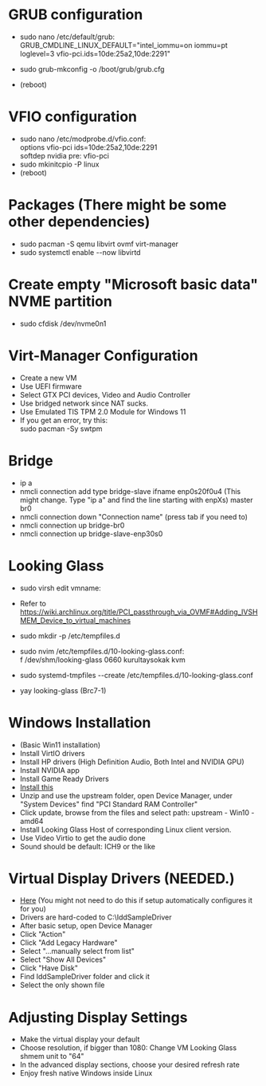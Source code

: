 
# GRUB configuration
- sudo nano /etc/default/grub: <br>
GRUB_CMDLINE_LINUX_DEFAULT="intel_iommu=on iommu=pt loglevel=3 vfio-pci.ids=10de:25a2,10de:2291"<br>

- sudo grub-mkconfig -o /boot/grub/grub.cfg<br>

- (reboot)<br>

# VFIO configuration
- sudo nano /etc/modprobe.d/vfio.conf:<br>
options vfio-pci ids=10de:25a2,10de:2291<br>
softdep nvidia pre: vfio-pci<br>
- sudo mkinitcpio -P linux<br>
- (reboot)<br>

# Packages (There might be some other dependencies)
- sudo pacman -S qemu libvirt ovmf virt-manager 
- sudo systemctl enable --now libvirtd

# Create empty "Microsoft basic data" NVME partition
- sudo cfdisk /dev/nvme0n1

# Virt-Manager Configuration
- Create a new VM
- Use UEFI firmware
- Select GTX PCI devices, Video and Audio Controller
- Use bridged network since NAT sucks.
- Use Emulated TIS TPM 2.0 Module for Windows 11
- If you get an error, try this: <br>
   sudo pacman -Sy swtpm

# Bridge
- ip a
- nmcli connection add type bridge-slave ifname enp0s20f0u4 (This might change. Type "ip a" and find the line starting with enpXs) master br0
- nmcli connection down "Connection name" (press tab if you need to)
- nmcli connection up bridge-br0
- nmcli connection up bridge-slave-enp30s0

# Looking Glass
- sudo virsh edit vmname: <br>
- Refer to https://wiki.archlinux.org/title/PCI_passthrough_via_OVMF#Adding_IVSHMEM_Device_to_virtual_machines
  
- sudo mkdir -p /etc/tempfiles.d
- sudo nvim /etc/tempfiles.d/10-looking-glass.conf:<br>
  f	/dev/shm/looking-glass	0660	kurultaysokak	kvm<br>
- sudo systemd-tmpfiles --create /etc/tempfiles.d/10-looking-glass.conf<br>
- yay looking-glass (Brc7-1)<br>

# Windows Installation
- (Basic Win11 installation)
- Install VirtIO drivers
- Install HP drivers (High Definition Audio, Both Intel and NVIDIA GPU)
- Install NVIDIA app
- Install Game Ready Drivers
- <a href="https://fedorapeople.org/groups/virt/virtio-win/direct-downloads/upstream-virtio/">Install this</a>
- Unzip and use the upstream folder, open Device Manager, under "System Devices" find "PCI Standard RAM Controller"
- Click update, browse from the files and select path: upstream - Win10 - amd64
- Install Looking Glass Host of corresponding Linux client version.
- Use Video Virtio to get the audio done
- Sound should be default: ICH9 or the like

# Virtual Display Drivers (NEEDED.)
- <a href="https://github.com/VirtualDisplay/Virtual-Display-Driver">Here</a>
(You might not need to do this if setup automatically configures it for you)
- Drivers are hard-coded to C:\IddSampleDriver
- After basic setup, open Device Manager
- Click "Action"
- Click "Add Legacy Hardware"
- Select "...manually select from list"
- Select "Show All Devices"
- Click "Have Disk"
- Find IddSampleDriver folder and click it
- Select the only shown file

# Adjusting Display Settings
- Make the virtual display your default
- Choose resolution, if bigger than 1080: Change VM Looking Glass shmem unit to "64"
- In the advanced display sections, choose your desired refresh rate
- Enjoy fresh native Windows inside Linux
